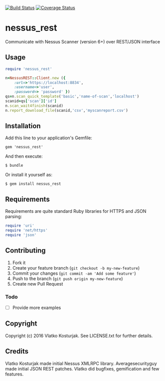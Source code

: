 [![Build Status](https://travis-ci.org/Cyberwatch/nessus_rest-ruby.svg?branch=master)](https://travis-ci.org/Cyberwatch/nessus_rest-ruby)
[![Coverage Status](https://coveralls.io/repos/github/Cyberwatch/nessus_rest-ruby/badge.svg?branch=master)](https://coveralls.io/github/Cyberwatch/nessus_rest-ruby?branch=master)

# nessus_rest

Communicate with Nessus Scanner (version 6+) over REST/JSON interface

## Usage

```ruby
require 'nessus_rest'

n=NessusREST::Client.new ({
	:url=>'https://localhost:8834', 
	:username=>'user',
	:password=> 'password' })
qs=n.scan_quick_template('basic','name-of-scan','localhost')
scanid=qs['scan']['id']
n.scan_wait4finish(scanid)
n.report_download_file(scanid,'csv','myscanreport.csv')
```

## Installation

Add this line to your application's Gemfile:

    gem 'nessus_rest'

And then execute:

    $ bundle

Or install it yourself as:

    $ gem install nessus_rest

## Requirements

Requirements are quite standard Ruby libraries for HTTPS and JSON
parsing:
```ruby
require 'uri'
require 'net/https'
require 'json'
```

## Contributing

1. Fork it
2. Create your feature branch (`git checkout -b my-new-feature`)
3. Commit your changes (`git commit -am 'Add some feature'`)
4. Push to the branch (`git push origin my-new-feature`)
5. Create new Pull Request

### Todo
- [ ] Provide more examples

## Copyright
Copyright (c) 2016 Vlatko Kosturjak. See LICENSE.txt for
further details.

## Credits

Vlatko Kosturjak made initial Nessus XMLRPC library. Averagesecurityguy made
initial JSON REST patches. Vlatko did bugfixes, gemification and few features.

